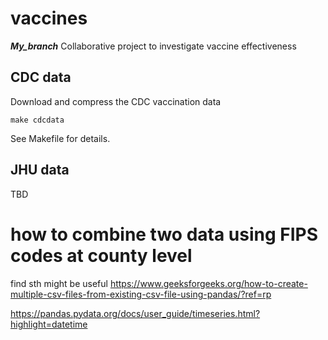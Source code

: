# vaccines
***My_branch***
Collaborative project to investigate vaccine effectiveness

## CDC data

Download and compress the CDC vaccination data

```
make cdcdata
```

See Makefile for details.

## JHU data

TBD
# how to combine two data using FIPS codes at county level
find sth might be useful
https://www.geeksforgeeks.org/how-to-create-multiple-csv-files-from-existing-csv-file-using-pandas/?ref=rp

https://pandas.pydata.org/docs/user_guide/timeseries.html?highlight=datetime